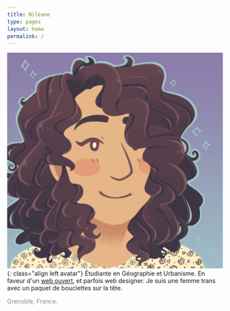 ```yaml
---
title: Niléane
type: pages
layout: home
permalink: /
---
```

![Ma tête toute fière. Ou quelque chose du genre.](/images/layout/logos/Nileane-Chibi-byJessBoooworth.jpg){: class="align left avatar"} Étudiante en Géographie et Urbanisme. En faveur d'un [web ouvert](https://www.mozilla.org/fr/about/manifesto/), et parfois web designer. Je suis une femme trans avec un paquet de bouclettes sur la tête.

<span style="opacity:.5;"><span class="octicon octicon-location"></span> Grenoble, France.</span>
